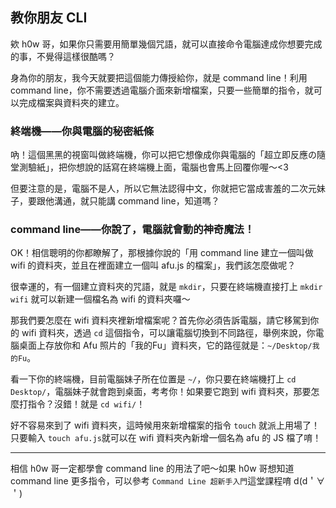 ## 教你朋友 CLI

欸 h0w 哥，如果你只需要用簡單幾個咒語，就可以直接命令電腦達成你想要完成的事，不覺得這樣很酷嗎？
  
身為你的朋友，我今天就要把這個能力傳授給你，就是 command line！利用 command line，你不需要透過電腦介面來新增檔案，只要一些簡單的指令，就可以完成檔案與資料夾的建立。

### 終端機——你與電腦的秘密紙條
 
吶！這個黑黑的視窗叫做終端機，你可以把它想像成你與電腦的「超立即反應の隨堂測驗紙」，把你想說的話寫在終端機上面，電腦也會馬上回覆你喔～<3

但要注意的是，電腦不是人，所以它無法認得中文，你就把它當成害羞的二次元妹子，要跟他溝通，就只能講 command line，知道嗎？

### command line——你說了，電腦就會動的神奇魔法！

OK！相信聰明的你都瞭解了，那根據你說的「用 command line 建立一個叫做 wifi 的資料夾，並且在裡面建立一個叫 afu.js 的檔案」，我們該怎麼做呢？

很幸運的，有一個建立資料夾的咒語，就是 `mkdir`，只要在終端機直接打上 `mkdir wifi` 就可以新建一個檔名為 wifi 的資料夾囉～

那我們要怎麼在 wifi 資料夾裡新增檔案呢？首先你必須告訴電腦，請它移駕到你的 wifi 資料夾，透過 `cd` 這個指令，可以讓電腦切換到不同路徑，舉例來說，你電腦桌面上存放你和 Afu 照片的「我的Fu」資料夾，它的路徑就是：`~/Desktop/我的Fu`。

看一下你的終端機，目前電腦妹子所在位置是 `~/`，你只要在終端機打上 `cd Desktop/`，電腦妹子就會跑到桌面，考考你！如果要它跑到 wifi 資料夾，那要怎麼打指令？沒錯！就是 `cd wifi/`！

好不容易來到了 wifi 資料夾，這時候用來新增檔案的指令 `touch` 就派上用場了！只要輸入 `touch afu.js`就可以在 wifi 資料夾內新增一個名為 afu 的 JS 檔了唷！

---

相信 h0w 哥一定都學會 command line 的用法了吧～如果 h0w 哥想知道 command line 更多指令，可以參考 `Command Line 超新手入門`這堂課程唷 d(d＇∀＇)
